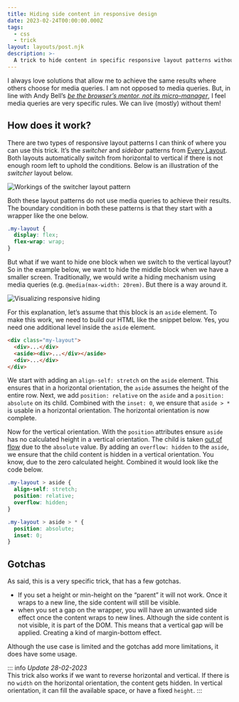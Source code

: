 ```yaml
---
title: Hiding side content in responsive design
date: 2023-02-24T00:00:00.000Z
tags:
  - css
  - trick
layout: layouts/post.njk
description: >-
  A trick to hide content in specific responsive layout patterns without the need for media queries. But with a few gotchas.
---
```


I always love solutions that allow me to achieve the same results where others choose for media queries. I am not opposed to media queries. But, in line with Andy Bell’s _[be the browser’s mentor, not its micro-manager](https://www.youtube.com/watch?v=5uhIiI9Ld5M)_, I feel media queries are very specific rules. We can live (mostly) without them!

## How does it work?

There are two types of responsive layout patterns I can think of where you can use this trick. It’s the _switcher_ and _sidebar_ patterns from [Every Layout](https://every-layout.dev). Both layouts automatically switch from horizontal to vertical if there is not enough room left to uphold the conditions. Below is an illustration of the _switcher_ layout below.

![Workings of the switcher layout pattern](/img/switcher-layout.png)

Both these layout patterns do not use media queries to achieve their results. The boundary condition in both these patterns is that they start with a wrapper like the one below.

```css
.my-layout {
  display: flex;
  flex-wrap: wrap;
}
```

But what if we want to hide one block when we switch to the vertical layout? So in the example below, we want to hide the middle block when we have a smaller screen. Traditionally, we would write a hiding mechanism using media queries (e.g. `@media(max-width: 20rem)`. But there is a way around it.

![Visualizing responsive hiding](/img/responsive-hiding.png)

For this explanation, let’s assume that this block is an `aside` element. To make this work, we need to build our HTML like the snippet below. Yes, you need one additional level inside the `aside` element.

```html
<div class="my-layout">
  <div>...</div>
  <aside><div>...</div></aside>
  <div>...</div>
</div>
```

We start with adding an `align-self: stretch` on the `aside` element. This ensures that in a horizontal orientation, the `aside` assumes the height of the entire row. Next, we add `position: relative` on the `aside` and a `position: absolute` on its child. Combined with the `inset: 0`, we ensure that `aside > *` is usable in a horizontal orientation. The horizontal orientation is now complete.

Now for the vertical orientation. With the `position` attributes ensure `aside` has no calculated height in a vertical orientation. The child is taken [out of flow](https://developer.mozilla.org/en-US/docs/Web/CSS/CSS_Flow_Layout/In_Flow_and_Out_of_Flow) due to the `absolute` value. By adding an `overflow: hidden` to the `aside`, we ensure that the child content is hidden in a vertical orientation. You know, due to the zero calculated height. Combined it would look like the code below.

```css
.my-layout > aside {
  align-self: stretch;
  position: relative;
  overflow: hidden;
}

.my-layout > aside > * {
  position: absolute;
  inset: 0;
}
```

## Gotchas

As said, this is a very specific trick, that has a few gotchas.

- If you set a height or min-height on the “parent” it will not work. Once it wraps to a new line, the side content will still be visible.
- when you set a gap on the wrapper, you will have an unwanted side effect once the content wraps to new lines. Although the side content is not visible, it is part of the DOM. This means that a vertical gap will be applied. Creating a kind of margin-bottom effect.

Although the use case is limited and the gotchas add more limitations, it does have some usage.

::: info
_Update 28-02-2023_\
This trick also works if we want to reverse horizontal and vertical. If there is no `width` on the horizontal orientation, the content gets hidden. In vertical orientation, it can fill the available space, or have a fixed `height`.
:::
